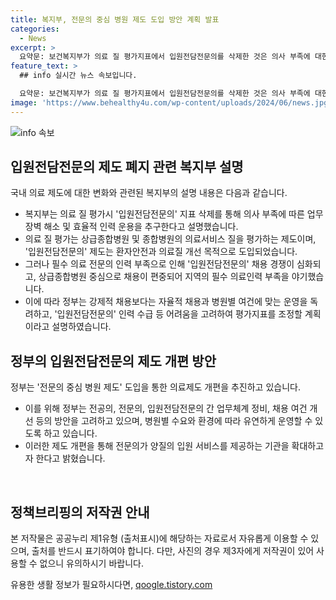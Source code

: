 ```yaml
---
title: 복지부, 전문의 중심 병원 제도 도입 방안 계획 발표
categories:
  - News
excerpt: >
  요약문: 보건복지부가 의료 질 평가지표에서 입원전담전문의를 삭제한 것은 의사 부족에 대한 업무 장벽 해소와 효율적 인력 운용을 위한 조치이며, 입원전담전문의 제도 폐지가 아니라 각 병원의 수요와 환경에 맞게 탄력적으로 운영될 예정이다. 이는 병원들이 자율적으로 채용하고 운영할 수 있도록 하는 것으로, 정부는 입원전담전문의 인력 수급 등 현실적 어려움을 고려하여 자율적 채용과 병원별 여건에 맞는 운영을 독려할 계획이다.
feature_text: >
  ## info 실시간 뉴스 속보입니다.

  요약문: 보건복지부가 의료 질 평가지표에서 입원전담전문의를 삭제한 것은 의사 부족에 대한 업무 장벽 해소와 효율적 인력 운용을 위한 조치이며, 입원전담전문의 제도 폐지가 아니라 각 병원의 수요와 환경에 맞게 탄력적으로 운영될 예정이다. 이는 병원들이 자율적으로 채용하고 운영할 수 있도록 하는 것으로, 정부는 입원전담전문의 인력 수급 등 현실적 어려움을 고려하여 자율적 채용과 병원별 여건에 맞는 운영을 독려할 계획이다.
image: 'https://www.behealthy4u.com/wp-content/uploads/2024/06/news.jpg'
---
```


<p><img src="https://www.behealthy4u.com/wp-content/uploads/2024/06/news.jpg" alt="info 속보" /></p>

<h2 data-ke-size="size26">입원전담전문의 제도 폐지 관련 복지부 설명</h2>

<p>국내 의료 제도에 대한 변화와 관련된 복지부의 설명 내용은 다음과 같습니다.</p>

<ul>
    <li>복지부는 의료 질 평가시 '입원전담전문의' 지표 삭제를 통해 의사 부족에 따른 업무 장벽 해소 및 효율적 인력 운용을 추구한다고 설명했습니다.</li>
    <li>의료 질 평가는 상급종합병원 및 종합병원의 의료서비스 질을 평가하는 제도이며, '입원전담전문의' 제도는 환자안전과 의료질 개선 목적으로 도입되었습니다.</li>
    <li>그러나 필수 의료 전문의 인력 부족으로 인해 '입원전담전문의' 채용 경쟁이 심화되고, 상급종합병원 중심으로 채용이 편중되어 지역의 필수 의료인력 부족을 야기했습니다.</li>
    <li>이에 따라 정부는 강제적 채용보다는 자율적 채용과 병원별 여건에 맞는 운영을 독려하고, '입원전담전문의' 인력 수급 등 어려움을 고려하여 평가지표를 조정할 계획이라고 설명하였습니다.</li>
</ul>

<p data-ke-size="size16"></p>

<h2 data-ke-size="size26">정부의 입원전담전문의 제도 개편 방안</h2>

<p>정부는 '전문의 중심 병원 제도' 도입을 통한 의료제도 개편을 추진하고 있습니다.</p>

<ul>
    <li>이를 위해 정부는 전공의, 전문의, 입원전담전문의 간 업무체계 정비, 채용 여건 개선 등의 방안을 고려하고 있으며, 병원별 수요와 환경에 따라 유연하게 운영할 수 있도록 하고 있습니다.</li>
    <li>이러한 제도 개편을 통해 전문의가 양질의 입원 서비스를 제공하는 기관을 확대하고자 한다고 밝혔습니다.</li>
</ul>

<p data-ke-size="size16">&nbsp;</p>

<h2 data-ke-size="size26">정책브리핑의 저작권 안내</h2>

<p>본 저작물은 공공누리 제1유형 (출처표시)에 해당하는 자료로서 자유롭게 이용할 수 있으며, 출처를 반드시 표기하여야 합니다. 다만, 사진의 경우 제3자에게 저작권이 있어 사용할 수 없으니 유의하시기 바랍니다.</p>

<p data-ke-size="size16"></p>
유용한 생활 정보가 필요하시다면, <a href="https://qoogle.tistory.com" rel="dofollow">qoogle.tistory.com</a>



